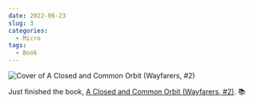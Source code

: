 ```yaml
---
date: 2022-06-23
slug: 3
categories:
  - Micro
tags:
  - Book
---
```


![Cover of A Closed and Common Orbit (Wayfarers, #2)](https://i.gr-assets.com/images/S/compressed.photo.goodreads.com/books/1457598923l/29475447._SY475_.jpg)

Just finished the book, [A Closed and Common Orbit (Wayfarers, #2)](https://www.goodreads.com/review/show/4039649985?utm_medium=api&utm_source=rss). 📚
